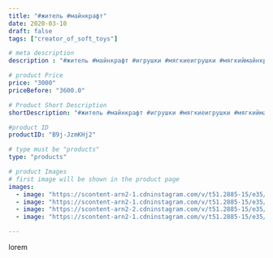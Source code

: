 ```yaml
---
title: "#житель #майнкрафт"
date: 2020-03-10
draft: false
tags: ["creator_of_soft_toys"]

# meta description
description : "#житель #майнкрафт #игрушки #мягкиеигрушки #мягкиймайнкрафт #мирныйжитель #mincraft #мягкаяигрушка #игрушкаручнойработы"

# product Price
price: "3000"
priceBefore: "3600.0"

# Product Short Description
shortDescription: "#житель #майнкрафт #игрушки #мягкиеигрушки #мягкиймайнкрафт #мирныйжитель #mincraft #мягкаяигрушка #игрушкаручнойработы"

#product ID
productID: "B9j-JzmKHj2"

# type must be "products"
type: "products"

# product Images
# first image will be shown in the product page
images:
  - image: "https://scontent-arn2-1.cdninstagram.com/v/t51.2885-15/e35/84331847_2499205810395491_6136112394196477665_n.jpg?tp=1&_nc_ht=scontent-arn2-1.cdninstagram.com&_nc_cat=111&_nc_ohc=JIGGAA9WBsEAX_ULVKQ&oh=5ad3e52a775e2836a0a09f8160c250c4&oe=6069A04E&ig_cache_key=MjI2MTkyNDc4Mjg2MjI2MjQ4NA%3D%3D.2"
  - image: "https://scontent-arn2-1.cdninstagram.com/v/t51.2885-15/e35/90023993_1477380512442890_3626129453268877047_n.jpg?tp=1&_nc_ht=scontent-arn2-1.cdninstagram.com&_nc_cat=102&_nc_ohc=6wgZ6IfL6C8AX9mhDEC&oh=a55ac46f1eb95d3a35fca7a2be921e46&oe=606BA41E&ig_cache_key=MjI2MTkyNDc4Mjg0NTUyMzA5NQ%3D%3D.2"
  - image: "https://scontent-arn2-2.cdninstagram.com/v/t51.2885-15/e35/89849437_546273909348816_3441750599656416939_n.jpg?tp=1&_nc_ht=scontent-arn2-2.cdninstagram.com&_nc_cat=100&_nc_ohc=fj4SXtyTGrYAX-KfnuZ&oh=8318542298beba901e59779405e77c1e&oe=606D7077&ig_cache_key=MjI2MTkyNDc4Mjg3MDc1MzE5Nw%3D%3D.2"
  - image: "https://scontent-arn2-1.cdninstagram.com/v/t51.2885-15/e35/89060833_533199870644458_6094908812156812854_n.jpg?tp=1&_nc_ht=scontent-arn2-1.cdninstagram.com&_nc_cat=110&_nc_ohc=VAPGzkRof9YAX_LDkDL&oh=73d0b5ee0354880df0a32b5ba2787799&oe=606A136E&ig_cache_key=MjI2MTkyNDc4MzAwNTAwMzU1OQ%3D%3D.2"

---
```

lorem
